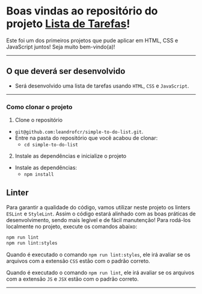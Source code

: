 
# Boas vindas ao repositório do projeto [Lista de Tarefas](https://leandrofcr.github.io/simple-to-do-list/)!

Este foi um dos primeiros projetos que pude aplicar em HTML, CSS e JavaScript juntos! Seja muito bem-vindo(a)!

---

## O que deverá ser desenvolvido

- Será desenvolvido uma lista de tarefas usando `HTML`, `CSS` e `JavaScript`.

---

### Como clonar o projeto

1. Clone o repositório
  * `git@github.com:leandrofcr/simple-to-do-list.git`.
  * Entre na pasta do repositório que você acabou de clonar:
    * `cd simple-to-do-list`

2. Instale as dependências e inicialize o projeto
  * Instale as dependências:
    * `npm install`

## Linter

Para garantir a qualidade do código, vamos utilizar neste projeto os linters `ESLint` e `StyleLint`.
Assim o código estará alinhado com as boas práticas de desenvolvimento, sendo mais legível
e de fácil manutenção! Para rodá-los localmente no projeto, execute os comandos abaixo:

```bash
npm run lint
npm run lint:styles
```

Quando é executado o comando `npm run lint:styles`, ele irá avaliar se os arquivos com a extensão `CSS` estão com o padrão correto.

Quando é executado o comando `npm run lint`, ele irá avaliar se os arquivos com a extensão `JS` e `JSX` estão com o padrão correto.

---
